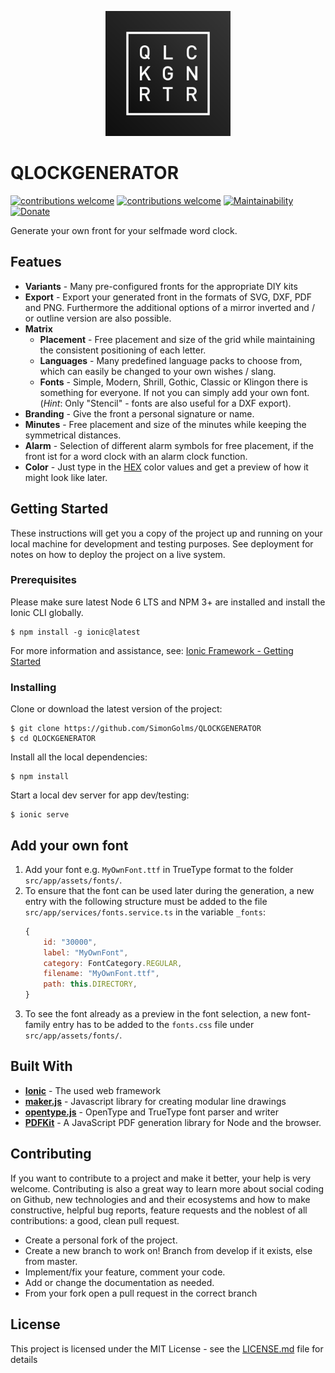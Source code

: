 <p align="center">
    <img src="doc/resources/Icon.svg" width="200"/>
</p>

# QLOCKGENERATOR
[![contributions welcome](https://img.shields.io/badge/Ionic-v4-3880ff.svg)](https://beta.ionicframework.com/docs)
[![contributions welcome](https://img.shields.io/badge/contributions-welcome-green.svg)](https://github.com/SimonGolms/QLOCKGENERATOR/issues)
[![Maintainability](https://api.codeclimate.com/v1/badges/d3da8203df839ea0fda2/maintainability)](https://codeclimate.com/github/SimonGolms/QLOCKGENERATOR/maintainability)
[![Donate](https://img.shields.io/badge/paypal-donate-yellow.svg)](https://www.paypal.com/cgi-bin/webscr?cmd=_s-xclick&hosted_button_id=SYPW37BHKX4ZA)

Generate your own front for your selfmade word clock.

## Featues

- **Variants** - Many pre-configured fronts for the appropriate DIY kits
- **Export** - Export your generated front in the formats of SVG, DXF, PDF and PNG. Furthermore the additional options of a mirror inverted and / or outline version are also possible.
- **Matrix**
    - **Placement** - Free placement and size of the grid while maintaining the consistent positioning of each letter.
    - **Languages** - Many predefined language packs to choose from, which can easily be changed to your own wishes / slang.
    - **Fonts** - Simple, Modern, Shrill, Gothic, Classic or Klingon there is something for everyone. If not you can simply add your own font. (*Hint*: Only "Stencil" - fonts are also useful for a DXF export).
- **Branding** -  Give the front a personal signature or name.
- **Minutes** - Free placement and size of the minutes while keeping the symmetrical distances.
- **Alarm** - Selection of different alarm symbols for free placement, if the front ist for a word clock with an alarm clock function.
- **Color** - Just type in the [HEX](https://www.color-hex.com/) color values and get a preview of how it might look like later.


## Getting Started

These instructions will get you a copy of the project up and running on your local machine for development and testing purposes. See deployment for notes on how to deploy the project on a live system.

### Prerequisites

Please make sure latest Node 6 LTS and NPM 3+ are installed and install the Ionic CLI globally.
```Shell
$ npm install -g ionic@latest
```
 For more information and assistance, see: [Ionic Framework - Getting Started](https://ionicframework.com/docs/cli/)

### Installing

Clone or download the latest version of the project:
```Shell
$ git clone https://github.com/SimonGolms/QLOCKGENERATOR
$ cd QLOCKGENERATOR
```
Install all the local dependencies:
```Shell
$ npm install
```
Start a local dev server for app dev/testing:
```Shell
$ ionic serve
```

## Add your own font

1. Add your font e.g. `MyOwnFont.ttf` in TrueType format to the folder `src/app/assets/fonts/`.
2. To ensure that the font can be used later during the generation, a new entry with the following structure must be added to the file `src/app/services/fonts.service.ts` in the variable `_fonts`:
    ```javascript
    {
        id: "30000",
        label: "MyOwnFont",
        category: FontCategory.REGULAR,
        filename: "MyOwnFont.ttf",
        path: this.DIRECTORY,
    }
    ```
3. To see the font already as a preview in the font selection, a new font-family entry has to be added to the `fonts.css` file under `src/app/assets/fonts/`.

## Built With

* [**Ionic**](https://ionicframework.com) - The used web framework
* [**maker.js**](https://maker.js.org) - Javascript library for creating modular line drawings
* [**opentype.js**](https://opentype.js.org) - OpenType and TrueType font parser and writer
* [**PDFKit**](http://pdfkit.org/) - A JavaScript PDF generation library for Node and the browser.


## Contributing

If you want to contribute to a project and make it better, your help is very welcome. Contributing is also a great way to learn more about social coding on Github, new technologies and and their ecosystems and how to make constructive, helpful bug reports, feature requests and the noblest of all contributions: a good, clean pull request.
* Create a personal fork of the project.
* Create a new branch to work on! Branch from develop if it exists, else from master.
* Implement/fix your feature, comment your code.
* Add or change the documentation as needed.
* From your fork open a pull request in the correct branch


## License

This project is licensed under the MIT License - see the [LICENSE.md](LICENSE.md) file for details
